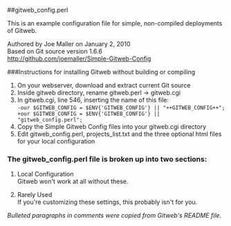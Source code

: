 ##gitweb_config.perl

This is an example configuration file for simple, non-compiled deployments
of Gitweb.

Authored by Joe Maller on January 2, 2010   
Based on Git source version 1.6.6   
http://github.com/joemaller/Simple-Gitweb-Config


###Instructions for installing Gitweb without building or compiling

1. On your webserver, download and extract current Git source
2. Inside gitweb directory, rename gitweb.perl -> gitweb.cgi
3. In gitweb.cgi, line 546, inserting the name of this file:   
`-our $GITWEB_CONFIG = $ENV{'GITWEB_CONFIG'} || "++GITWEB_CONFIG++";   
 +our $GITWEB_CONFIG = $ENV{'GITWEB_CONFIG'} || "gitweb_config.perl";`
4. Copy the Simple Gitweb Config files into your gitweb.cgi directory
5. Edit gitweb_config.perl, projects_list.txt and the three optional html 
   files for your local configuration 


### The gitweb_config.perl file is broken up into two sections:

1. Local Configuration   
Gitweb won't work at all without these.

2. Rarely Used   
If you're customizing these settings, this probably isn't for you.

*Bulleted paragraphs in comments were copied from Gitweb's README file.*
